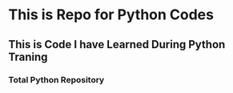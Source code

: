 # This is Repo for Python Codes
## This is Code I have Learned During Python Traning
### Total Python Repository
